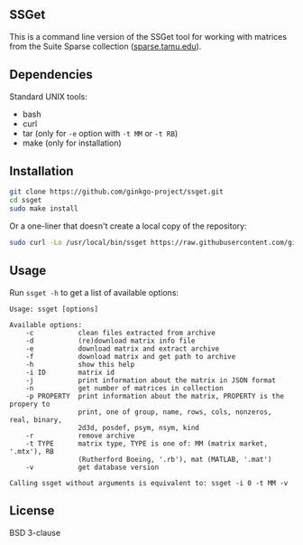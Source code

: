 SSGet
-----

This is a command line version of the SSGet tool for working with matrices from
the Suite Sparse collection ([sparse.tamu.edu](sparse.tamu.edu)).

Dependencies
------------

Standard UNIX tools:

*   bash
*   curl
*   tar (only for `-e` option with `-t MM` or `-t RB`)
*   make (only for installation)


Installation
------------

```sh
git clone https://github.com/ginkgo-project/ssget.git
cd ssget
sudo make install
```

Or a one-liner that doesn't create a local copy of the repository:

```sh
sudo curl -Lo /usr/local/bin/ssget https://raw.githubusercontent.com/ginkgo-project/ssget/master/ssget
```

Usage
-----

Run `ssget -h` to get a list of available options:

```
Usage: ssget [options]

Available options:
    -c           clean files extracted from archive
    -d           (re)download matrix info file
    -e           download matrix and extract archive
    -f           download matrix and get path to archive
    -h           show this help
    -i ID        matrix id
    -j           print information about the matrix in JSON format
    -n           get number of matrices in collection
    -p PROPERTY  print information about the matrix, PROPERTY is the propery to
                 print, one of group, name, rows, cols, nonzeros, real, binary,
                 2d3d, posdef, psym, nsym, kind
    -r           remove archive
    -t TYPE      matrix type, TYPE is one of: MM (matrix market, '.mtx'), RB
                 (Rutherford Boeing, '.rb'), mat (MATLAB, '.mat')
    -v           get database version

Calling ssget without arguments is equivalent to: ssget -i 0 -t MM -v
```

License
-------
BSD 3-clause
